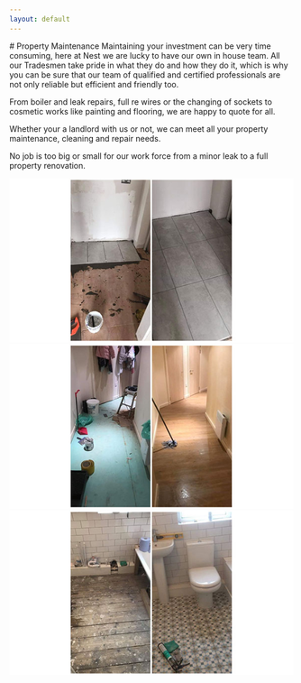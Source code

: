 ```yaml
---
layout: default
---
```


<div class="info-pane">
  <div class="pane" markdown="1">
# Property Maintenance
Maintaining your investment can be very time consuming, here at Nest we are lucky to have our own in house team. All our Tradesmen take pride in what they do and how they do it, which is why you can be sure that our team of qualified and certified professionals are not only reliable but efficient and friendly too.

From boiler and leak repairs, full re wires or the changing of sockets to cosmetic works like painting and flooring, we are happy to quote for all.

Whether your a landlord with us or not, we can meet all your property maintenance, cleaning and repair needs.

No job is too big or small for our work force from a minor leak to a full property renovation.
  </div>
  <div class="pane">
    <div class="siema">
      <div><img src="/assets/img/prop-main/01.jpg"></div>
      <div><img src="/assets/img/prop-main/02.jpg"></div>
      <div><img src="/assets/img/prop-main/03.jpg"></div>
    </div>
  </div>
</div>

<script src="/assets/js/vendor/siema.min.js"></script>
<script>
  const carousel = new Siema({
    perPage: 1,
    startIndex: 0,
    loop: true,
  });

  setInterval(function() {
    carousel.next();
  }, 5000);
</script>